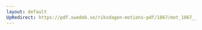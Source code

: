 ```yaml
---
layout: default
UpRedirect: https://pdf.swedeb.se/riksdagen-motions-pdf/1867/mot_1867__fk__00038/mot_1867__fk__00038_001.pdf
---
```


